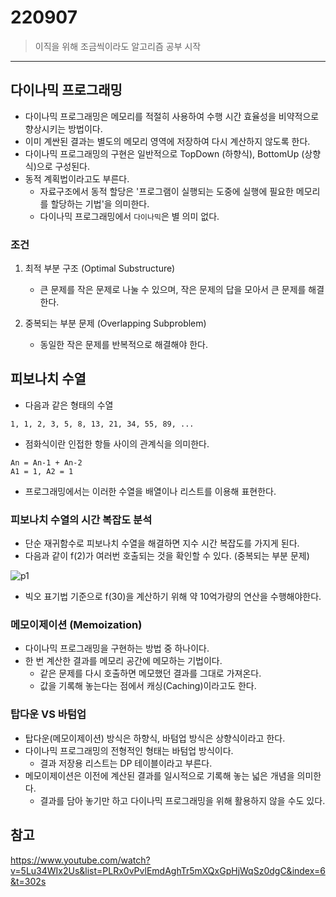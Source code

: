 220907
=========

> 이직을 위해 조금씩이라도 알고리즘 공부 시작

----

## 다이나믹 프로그래밍

* 다이나믹 프로그래밍은 메모리를 적절히 사용하여 수행 시간 효율성을 비약적으로 향상시키는 방법이다.
* 이미 계싼된 결과는 별도의 메모리 영역에 저장하여 다시 계산하지 않도록 한다.
* 다이나믹 프로그래밍의 구현은 일반적으로 TopDown (하향식), BottomUp (상향식)으로 구성된다.
* 동적 계획법이라고도 부른다.
    * 자료구조에서 동적 할당은 '프로그램이 실행되는 도중에 실행에 필요한 메모리를 할당하는 기법'을 의미한다.
    * 다이나믹 프로그래밍에서 `다이나믹`은 별 의미 없다.

### 조건

1. 최적 부분 구조 (Optimal Substructure)
    * 큰 문제를 작은 문제로 나눌 수 있으며, 작은 문제의 답을 모아서 큰 문제를 해결한다.

2. 중복되는 부분 문제 (Overlapping Subproblem)
    * 동일한 작은 문제를 반복적으로 해결해야 한다.


## 피보나치 수열

* 다음과 같은 형태의 수열
```
1, 1, 2, 3, 5, 8, 13, 21, 34, 55, 89, ...
```

* 점화식이란 인접한 항들 사이의 관계식을 의미한다.

```
An = An-1 + An-2
A1 = 1, A2 = 1
```

* 프로그래밍에서는 이러한 수열을 배열이나 리스트를 이용해 표현한다.


### 피보나치 수열의 시간 복잡도 분석

* 단순 재귀함수로 피보나치 수열을 해결하면 지수 시간 복잡도를 가지게 된다.
* 다음과 같이 f(2)가 여러번 호출되는 것을 확인할 수 있다. (중복되는 부분 문제)

![p1](https://user-images.githubusercontent.com/63954779/188883022-4f6ed2b3-8106-413e-aace-d7c7bee2d716.png)


* 빅오 표기법 기준으로 f(30)을 계산하기 위해 약 10억가량의 연산을 수행해야한다.


### 메모이제이션 (Memoization)

* 다이나믹 프로그래밍을 구현하는 방법 중 하나이다.
* 한 번 계산한 결과를 메모리 공간에 메모하는 기법이다.
    * 같은 문제를 다시 호출하면 메모했던 결과를 그대로 가져온다.
    * 값을 기록해 놓는다는 점에서 캐싱(Caching)이라고도 한다.


### 탑다운 VS 바텀업

* 탑다운(메모이제이션) 방식은 하향식, 바텀업 방식은 상향식이라고 한다.
* 다이나믹 프로그래밍의 전형적인 형태는 바텀업 방식이다.
    * 결과 저장용 리스트는 DP 테이블이라고 부른다.
* 메모이제이션은 이전에 계산된 결과를 일시적으로 기록해 놓는 넓은 개념을 의미한다.
    * 결과를 담아 놓기만 하고 다이나믹 프로그래밍을 위해 활용하지 않을 수도 있다.


## 참고

https://www.youtube.com/watch?v=5Lu34WIx2Us&list=PLRx0vPvlEmdAghTr5mXQxGpHjWqSz0dgC&index=6&t=302s



















